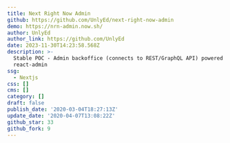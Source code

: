 ```yaml
---
title: Next Right Now Admin
github: https://github.com/UnlyEd/next-right-now-admin
demo: https://nrn-admin.now.sh/
author: UnlyEd
author_link: https://github.com/UnlyEd
date: 2023-11-30T14:23:58.568Z
description: >-
  Stable POC - Admin backoffice (connects to REST/GraphQL API) powered by
  react-admin
ssg:
  - Nextjs
css: []
cms: []
category: []
draft: false
publish_date: '2020-03-04T18:27:13Z'
update_date: '2020-04-07T13:08:22Z'
github_star: 33
github_fork: 9
---
```

